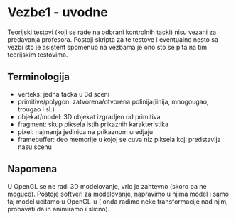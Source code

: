 # Vezbe1 - uvodne

Teorijski testovi (koji se rade na odbrani kontrolnih tacki) nisu vezani za predavanja profesora. Postoji skripta za te testove i eventualno nesto sa vezbi sto je asistent spomenuo na vezbama je ono sto se pita na tim teorijskim testovima.

## Terminologija
  - verteks: jedna tacka u 3d sceni
  - primitive/polygon: zatvorena/otvorena polinija(linija, mnogougao, trougao i sl.)
  - objekat/model: 3D objekat izgradjen od primitiva
  - fragment: skup piksela istih prikaznih karakteristika
  - pixel: najmanja jedinica na prikaznom uredjaju
  - framebuffer: deo memorije u kojoj se cuva niz piksela koji predstavlja nasu scenu

## Napomena

U OpenGL se ne radi 3D modelovanje, vrlo je zahtevno (skoro pa ne moguce). Postoje softveri za modelovanje, napravimo u njima model i samo taj model ucitamo u OpenGL-u ( onda radimo neke transformacije nad njim, probavati da ih animiramo i slicno).

